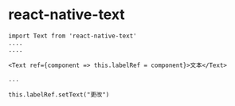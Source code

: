 # react-native-text

```
import Text from 'react-native-text'
....
....

<Text ref={component => this.labelRef = component}>文本</Text>

...

this.labelRef.setText("更改")

```
